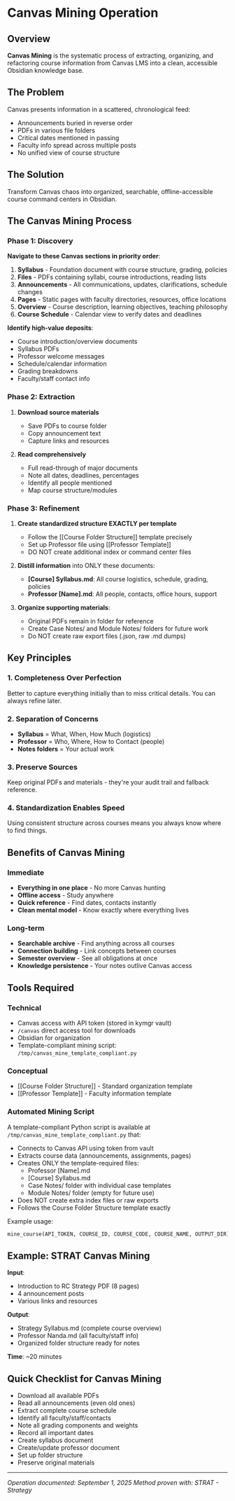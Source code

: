 # Canvas Mining Operation

## Overview
**Canvas Mining** is the systematic process of extracting, organizing, and refactoring course information from Canvas LMS into a clean, accessible Obsidian knowledge base.

## The Problem
Canvas presents information in a scattered, chronological feed:
- Announcements buried in reverse order
- PDFs in various file folders
- Critical dates mentioned in passing
- Faculty info spread across multiple posts
- No unified view of course structure

## The Solution
Transform Canvas chaos into organized, searchable, offline-accessible course command centers in Obsidian.

## The Canvas Mining Process

### Phase 1: Discovery
**Navigate to these Canvas sections in priority order**:

1. **Syllabus** - Foundation document with course structure, grading, policies
2. **Files** - PDFs containing syllabi, course introductions, reading lists
3. **Announcements** - All communications, updates, clarifications, schedule changes
4. **Pages** - Static pages with faculty directories, resources, office locations
5. **Overview** - Course description, learning objectives, teaching philosophy
6. **Course Schedule** - Calendar view to verify dates and deadlines

**Identify high-value deposits**:
   - Course introduction/overview documents
   - Syllabus PDFs
   - Professor welcome messages
   - Schedule/calendar information
   - Grading breakdowns
   - Faculty/staff contact info

### Phase 2: Extraction
1. **Download source materials**
   - Save PDFs to course folder
   - Copy announcement text
   - Capture links and resources

2. **Read comprehensively**
   - Full read-through of major documents
   - Note all dates, deadlines, percentages
   - Identify all people mentioned
   - Map course structure/modules

### Phase 3: Refinement
1. **Create standardized structure EXACTLY per template**
   - Follow the [[Course Folder Structure]] template precisely
   - Set up Professor file using [[Professor Template]]
   - DO NOT create additional index or command center files

2. **Distill information** into ONLY these documents:
   - **[Course] Syllabus.md**: All course logistics, schedule, grading, policies
   - **Professor [Name].md**: All people, contacts, office hours, support

3. **Organize supporting materials**:
   - Original PDFs remain in folder for reference
   - Create Case Notes/ and Module Notes/ folders for future work
   - Do NOT create raw export files (.json, raw .md dumps)

## Key Principles

### 1. Completeness Over Perfection
Better to capture everything initially than to miss critical details. You can always refine later.

### 2. Separation of Concerns
- **Syllabus** = What, When, How Much (logistics)
- **Professor** = Who, Where, How to Contact (people)
- **Notes folders** = Your actual work

### 3. Preserve Sources
Keep original PDFs and materials - they're your audit trail and fallback reference.

### 4. Standardization Enables Speed
Using consistent structure across courses means you always know where to find things.

## Benefits of Canvas Mining

### Immediate
- **Everything in one place** - No more Canvas hunting
- **Offline access** - Study anywhere
- **Quick reference** - Find dates, contacts instantly
- **Clean mental model** - Know exactly where everything lives

### Long-term
- **Searchable archive** - Find anything across all courses
- **Connection building** - Link concepts between courses
- **Semester overview** - See all obligations at once
- **Knowledge persistence** - Your notes outlive Canvas access

## Tools Required

### Technical
- Canvas access with API token (stored in kymgr vault)
- `/canvas` direct access tool for downloads
- Obsidian for organization
- Template-compliant mining script: `/tmp/canvas_mine_template_compliant.py`

### Conceptual
- [[Course Folder Structure]] - Standard organization template
- [[Professor Template]] - Faculty information template

### Automated Mining Script
A template-compliant Python script is available at `/tmp/canvas_mine_template_compliant.py` that:
- Connects to Canvas API using token from vault
- Extracts course data (announcements, assignments, pages)
- Creates ONLY the template-required files:
  - Professor [Name].md
  - [Course] Syllabus.md
  - Case Notes/ folder with individual case templates
  - Module Notes/ folder (empty for future use)
- Does NOT create extra index files or raw exports
- Follows the Course Folder Structure template exactly

Example usage:
```python
mine_course(API_TOKEN, COURSE_ID, COURSE_CODE, COURSE_NAME, OUTPUT_DIR)
```

## Example: STRAT Canvas Mining

**Input**: 
- Introduction to RC Strategy PDF (8 pages)
- 4 announcement posts
- Various links and resources

**Output**:
- Strategy Syllabus.md (complete course overview)
- Professor Nanda.md (all faculty/staff info)
- Organized folder structure ready for notes

**Time**: ~20 minutes

## Quick Checklist for Canvas Mining

- Download all available PDFs
- Read all announcements (even old ones)
- Extract complete course schedule
- Identify all faculty/staff/contacts
- Note all grading components and weights
- Record all important dates
- Create syllabus document
- Create/update professor document
- Set up folder structure
- Preserve original materials

---
*Operation documented: September 1, 2025*
*Method proven with: STRAT - Strategy*